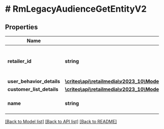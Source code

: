 # # RmLegacyAudienceGetEntityV2

## Properties

Name | Type | Description | Notes
------------ | ------------- | ------------- | -------------
**retailer_id** | **string** | ID of the retailer associated with this audience |
**user_behavior_details** | [**\criteo\api\retailmedia\v2023_10\Model\RmLegacyAudienceUserBehaviorDetailsV2**](RmLegacyAudienceUserBehaviorDetailsV2.md) |  | [optional]
**customer_list_details** | [**\criteo\api\retailmedia\v2023_10\Model\RmLegacySegmentCustomerList**](RmLegacySegmentCustomerList.md) |  | [optional]
**name** | **string** | Name of the audience |

[[Back to Model list]](../../README.md#models) [[Back to API list]](../../README.md#endpoints) [[Back to README]](../../README.md)
